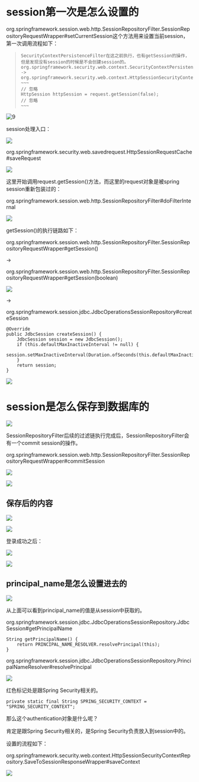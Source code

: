 # session第一次是怎么设置的

org.springframework.session.web.http.SessionRepositoryFilter.SessionRepositoryRequestWrapper#setCurrentSession这个方法用来设置当前session，第一次调用流程如下：

> ```
> SecurityContextPersistenceFilter在这之前执行，也有getSession的操作，但是发现没有session的时候是不会创建session的。
> org.springframework.security.web.context.SecurityContextPersistenceFilter#doFilter
> ->
> org.springframework.security.web.context.HttpSessionSecurityContextRepository#loadContext
> ~~~
> // 忽略
> HttpSession httpSession = request.getSession(false);
> // 忽略
> ~~~
> ```

![]()![9](D:\company\document\images\springsecurity\9.png)

session处理入口：

![](D:\company\document\images\springsecurity\10.png)

org.springframework.security.web.savedrequest.HttpSessionRequestCache#saveRequest

![](D:\company\document\images\springsecurity\11.png)

这里开始调用request.getSession()方法，而这里的request对象是被spring session重新包装过的：

org.springframework.session.web.http.SessionRepositoryFilter#doFilterInternal

![](D:\company\document\images\springsecurity\12.png)

getSession()的执行链路如下：

org.springframework.session.web.http.SessionRepositoryFilter.SessionRepositoryRequestWrapper#getSession()

->

org.springframework.session.web.http.SessionRepositoryFilter.SessionRepositoryRequestWrapper#getSession(boolean)

![](D:\company\document\images\springsecurity\14.png)

->

org.springframework.session.jdbc.JdbcOperationsSessionRepository#createSession

~~~
@Override
public JdbcSession createSession() {
    JdbcSession session = new JdbcSession();
    if (this.defaultMaxInactiveInterval != null) {
    	session.setMaxInactiveInterval(Duration.ofSeconds(this.defaultMaxInactiveInterval));
    }
    return session;
}
~~~

![](D:\company\document\images\springsecurity\15.png)

# session是怎么保存到数据库的

![](D:\company\document\images\springsecurity\16.png)

SessionRepositoryFilter后续的过滤链执行完成后，SessionRepositoryFilter会有一个commit session的操作。

org.springframework.session.web.http.SessionRepositoryFilter.SessionRepositoryRequestWrapper#commitSession

![](D:\company\document\images\springsecurity\17.png)

![](D:\company\document\images\springsecurity\18.png)

## 保存后的内容

![](D:\company\document\images\springsecurity\19.png)

![](D:\company\document\images\springsecurity\20.png)

登录成功之后：

![](D:\company\document\images\springsecurity\21.png)

![](D:\company\document\images\springsecurity\22.png)

## principal_name是怎么设置进去的

![](D:\company\document\images\springsecurity\23.png)

从上面可以看到principal_name的值是从session中获取的。

org.springframework.session.jdbc.JdbcOperationsSessionRepository.JdbcSession#getPrincipalName

~~~
String getPrincipalName() {
	return PRINCIPAL_NAME_RESOLVER.resolvePrincipal(this);
}
~~~

org.springframework.session.jdbc.JdbcOperationsSessionRepository.PrincipalNameResolver#resolvePrincipal

![](D:\company\document\images\springsecurity\24.png)

红色标记处是跟Spring Security相关的。

~~~
private static final String SPRING_SECURITY_CONTEXT = "SPRING_SECURITY_CONTEXT";
~~~

那么这个authentication对象是什么呢？

肯定是跟Spring Security相关的，是Spring Security负责放入到session中的。

设置的流程如下：

org.springframework.security.web.context.HttpSessionSecurityContextRepository.SaveToSessionResponseWrapper#saveContext

![](D:\company\document\images\springsecurity\25.png)